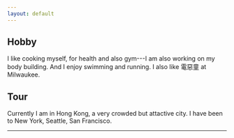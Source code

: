 ```yaml
---
layout: default
---
```


## Hobby

I like cooking myself, for health and also gym---I am also working on my body building. And I enjoy swimming and running.
I also like 電惡童 at Milwaukee. 

## Tour

Currently I am in Hong Kong, a very crowded but attactive city. 
I have been to New York, Seattle, San Francisco.

---



